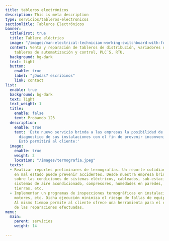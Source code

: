 ```yaml
---
title: tableros electrónicos
description: This is meta description
type: servicios/tableros-electronicos
sectionTitle: Tableros Electrónicos
banner:
  titleFirst: true
  title: Tablero eléctrico
  image: "/images/man-electrical-technician-working-switchboard-with-fuses-installation-connection-electrical-equipment.jpg"
  content: Venta y reparación de tableros de distribución, variadores de velocidad,
    tableros de automatización y control, PLC´S, RTU.
  background: bg-dark
  text: light
  button:
    enable: true
    label: "¿Dudas? escribinos"
    link: contact
list:
  enable: true
  background: bg-dark
  text: light
  text_weight: 1
  title:
    enable: false
    text: Probando 123
  description:
    enable: true
    text: 'Este nuevo servicio brinda a las empresas la posibilidad de obtener un
      diagnostico de sus instalaciones con el fin de prevenir inconvenientes futuros.
      Esto permitirá al cliente:'
  image:
    enable: true
    weight: 2
    location: "/images/termografia.jpeg"
  texts:
  - Realizar reportes preliminares de termografías. Un reporte cotidiano de una conexión
    en mal estado puede prevenir accidentes. Desde nuestra empresa brindamos un examen
    sobre las condiciones de sistemas eléctricos, cableados, sub-estaciones, motores,
    sistemas de aire acondicionado, compresores, humedades en paredes, sistemas de
    tierras, etc.
  - Implementar un programas de inspecciones termográficas en instalaciones, maquinaria,
    motores, etc. Dicha ejecución minimiza el riesgo de fallas de equipos y sus consecuencias.
    Al mismo tiempo permite al cliente ofrece una herramienta para el control de calidad
    de las reparaciones efectuadas.
menu:
  main:
    parent: servicios
    weight: 14

---
```

